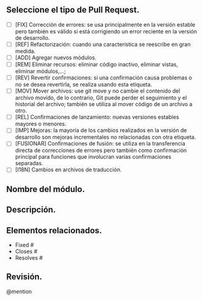 
## Seleccione el tipo de Pull Request.

- [ ] [FIX] Corrección de errores: se usa principalmente en la versión estable pero también es válido si está corrigiendo un error reciente en la versión de desarrollo.
- [ ] [REF] Refactorización: cuando una característica se reescribe en gran medida.
- [ ] [ADD] Agregar nuevos módulos.
- [ ] [REM] Eliminar recursos: eliminar código inactivo, eliminar vistas, eliminar módulos,…;
- [ ] [REV] Revertir confirmaciones: si una confirmación causa problemas o no se desea revertirla, se realiza usando esta etiqueta.
- [ ] [MOV] Mover archivos: use git move y no cambie el contenido del archivo movido, de lo contrario, Git puede perder el seguimiento y el historial del archivo; también se utiliza al mover código de un archivo a otro.
- [ ] [REL] Confirmaciones de lanzamiento: nuevas versiones estables mayores o menores.
- [ ] [IMP] Mejoras: la mayoría de los cambios realizados en la versión de desarrollo son mejoras incrementales no relacionadas con otra etiqueta.
- [ ] [FUSIONAR] Confirmaciones de fusión: se utiliza en la transferencia directa de correcciones de errores pero también como confirmación principal para funciones que involucran varias confirmaciones separadas.
- [ ] [I18N] Cambios en archivos de traducción.

## Nombre del módulo.


## Descripción.


## Elementos relacionados.
<!--
Para relacionar o cerrar un issue mediante este PR, incluya el número del mismo. 
Por ejemplo "Closes #123", relaciona el PR actual con el issue 123. Cuando se mezcle,
Github automáticamente cerrará el issue.
-->

- Fixed #
- Closes #
- Resolves #

## Revisión.
   
   @mention